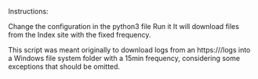 Instructions:

Change the configuration in the python3 file
Run it
It will download files from the Index site with the fixed frequency.

This script was meant originally to download logs from an https:///logs into a Windows file system folder with a 15min frequency, considering some exceptions that should be omitted.
